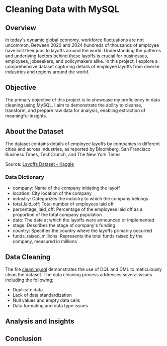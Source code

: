# Cleaning Data with MySQL

## Overview

In today's dynamic global economy, workforce fluctuations are not uncommon. Between 2020 and 2024 hundreds of thousands of employee have lost their jobs to layoffs around the world. Understanding the patterns and underlying factors behind these layoffs is crucial for businesses, employees, jobseekers, and policymakers alike. In this project, I explore a comprehensive dataset capturing details of employee layoffs from diverse industries and regions around the world.

## Objective
The primary objective of this project is to showcase my proficiency in data cleaning using MySQL. I aim to demonstrate the ability to cleanse, transform, and prepare raw data for analysis, enabling extraction of meaningful insights.

## About the Dataset
The dataset contains details of employee layoffs by companies in different cities and across industries, as reported by Bloomberg, San Francisco Business Times, TechCrunch, and The New York Times

Source: [Layoffs Dataset - Kaggle](https://www.kaggle.com/datasets/swaptr/layoffs-2022/data)

### Data Dictionary

- company: Name of the company initiating the layoff
- location: City location of the company
- industry: Categorizes the industry to which the company belongs
- total_laid_off: Total number of employees laid off
- percentage_laid_off: Percentage of the employees laid off as a proportion of the total company population
- date: The date at which the layoffs were announced or implemented
- stage: Describes the stage of company's funding
- country: Specifies the country where the layoffs primarily occurred
- funds_raised_millions: Represents the total funds raised by the company, measured in millions

## Data Cleaning

The file [cleaning.sql](https://github.com/BerylCAtieno/cleaning-data-with-MySQL/blob/main/cleaning.sql) demonstrates the use of DQL and DML to meticulously clean the dataset. The data cleaning process addresses several issues including the following;

- Duplicate data
- Lack of data standardization
- Null values and empty data cells
- Data formating and data type issues

## Analysis and Insights
## Conclusion
